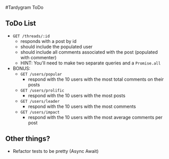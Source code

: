 #Tardygram ToDo

## ToDo List
  * `GET /threads/:id`
    * responds with a post by id
    * should include the populated user
    * should include all comments associated with the post (populated with commenter)
    * HINT: You'll need to make two separate queries and a `Promise.all`
  * BONUS:
    * `GET /users/popular`
      * respond with the 10 users with the most total comments on their posts
    * `GET /users/prolific`
      * respond with the 10 users with the most posts
    * `GET /users/leader`
      * respond with the 10 users with the most comments
    * `GET /users/impact`
      * respond with the 10 users with the most average comments per post


## Other things?
  * Refactor tests to be pretty (Async Await)


